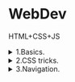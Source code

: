 # WebDev
 HTML+CSS+JS


<details><summary> 1.Basics.  </summary><p>

---

[Murkup basics](CW/lesson_01/ "CW\lesson_01\")   

[Murkup basics](HW/lesson_01/ "HW\lesson_01\")   

---

</p></details>

<details><summary> 2.CSS tricks.  </summary><p>

[Site with html docu](https://html5book.ru/ "https://html5book.ru/")

[CSS tricks](https://css-tricks.com/ "https://css-tricks.com/")   

[Mozzilla docs](https://developer.mozilla.org/ru/ "https://developer.mozilla.org/ru/")   

---

[CSS lesson example](CW/lesson_02/second "CW\lesson_02\second")   

---

</p></details>

<details><summary> 3.Navigation.  </summary><p>

---

[Navigation menu basics](CW/lesson_03/ "CW\lesson_03\")   

[Murkup basics](HW/lesson_03/ "HW\lesson_03\")   

---

</p></details>
